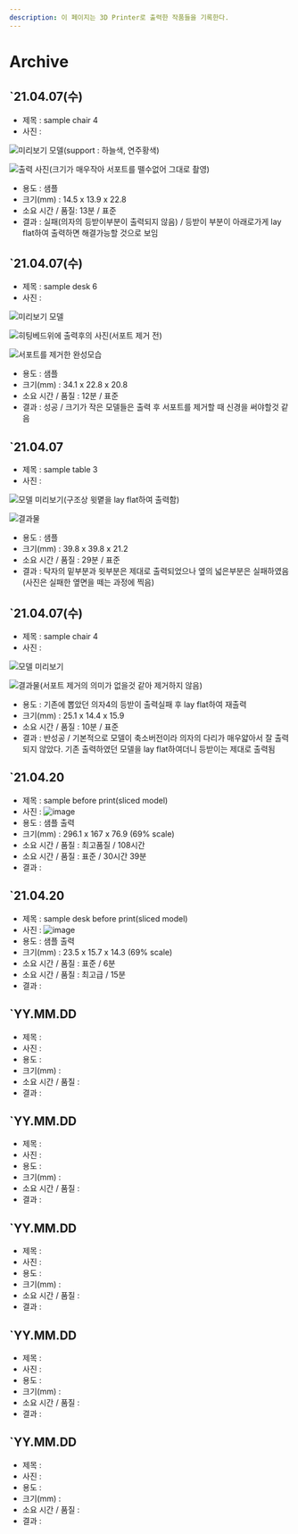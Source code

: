 ```yaml
---
description: 이 페이지는 3D Printer로 출력한 작품들을 기록한다.
---
```


# Archive

## \`21.04.07\(수\)

* 제목 : sample chair 4
* 사진 : 

![&#xBBF8;&#xB9AC;&#xBCF4;&#xAE30; &#xBAA8;&#xB378;\(support : &#xD558;&#xB298;&#xC0C9;, &#xC5F0;&#xC8FC;&#xD669;&#xC0C9;\)](.gitbook/assets/image%20%283%29.png)

![&#xCD9C;&#xB825; &#xC0AC;&#xC9C4;\(&#xD06C;&#xAE30;&#xAC00; &#xB9E4;&#xC6B0;&#xC791;&#xC544; &#xC11C;&#xD3EC;&#xD2B8;&#xB97C; &#xB5C4;&#xC218;&#xC5C6;&#xC5B4; &#xADF8;&#xB300;&#xB85C; &#xCD2C;&#xC601;\)](.gitbook/assets/kakaotalk_20210407_171838790.jpg)

* 용도 : 샘플
* 크기\(mm\) : 14.5 x 13.9 x 22.8
* 소요 시간 / 품질: 13분 / 표준
* 결과 : 실패\(의자의 등받이부분이 출력되지 않음\) / 등받이 부분이 아래로가게 lay flat하여 출력하면 해결가능할 것으로 보임   

## \`21.04.07\(수\)

* 제목 : sample desk 6
* 사진 : 

![&#xBBF8;&#xB9AC;&#xBCF4;&#xAE30; &#xBAA8;&#xB378;](.gitbook/assets/image%20%289%29.png)

![&#xD788;&#xD305;&#xBCA0;&#xB4DC;&#xC704;&#xC5D0; &#xCD9C;&#xB825;&#xD6C4;&#xC758; &#xC0AC;&#xC9C4;\(&#xC11C;&#xD3EC;&#xD2B8; &#xC81C;&#xAC70; &#xC804;\)](.gitbook/assets/kakaotalk_20210407_172952203.jpg)

![&#xC11C;&#xD3EC;&#xD2B8;&#xB97C; &#xC81C;&#xAC70;&#xD55C; &#xC644;&#xC131;&#xBAA8;&#xC2B5;](.gitbook/assets/kakaotalk_20210407_175105856%20%281%29.jpg)

* 용도 : 샘플   
* 크기\(mm\) :  34.1 x 22.8 x 20.8
* 소요 시간 / 품질 : 12분 / 표준
* 결과 : 성공 / 크기가 작은 모델들은 출력 후 서포트를 제거할 때 신경을 써야할것 같음   

## \`21.04.07

* 제목 : sample table 3
* 사진 : 

![&#xBAA8;&#xB378; &#xBBF8;&#xB9AC;&#xBCF4;&#xAE30;\(&#xAD6C;&#xC870;&#xC0C1; &#xC717;&#xBA89;&#xC744; lay flat&#xD558;&#xC5EC; &#xCD9C;&#xB825;&#xD568;\)](.gitbook/assets/image%20%2816%29.png)

![&#xACB0;&#xACFC;&#xBB3C;](.gitbook/assets/kakaotalk_20210407_182945401.jpg)

* 용도 : 샘플      
* 크기\(mm\) : 39.8 x 39.8 x 21.2 
* 소요 시간 / 품질 : 29분 / 표준    
* 결과 : 탁자의 밑부분과 윗부분은 제대로 출력되었으나 옆의 넓은부분은 실패하였음\(사진은 실패한 옆면을 떼는 과정에 찍음\)



## \`21.04.07\(수\)

* 제목 : sample chair 4
* 사진 : 

![&#xBAA8;&#xB378; &#xBBF8;&#xB9AC;&#xBCF4;&#xAE30;](.gitbook/assets/image%20%2811%29.png)

![&#xACB0;&#xACFC;&#xBB3C;\(&#xC11C;&#xD3EC;&#xD2B8; &#xC81C;&#xAC70;&#xC758; &#xC758;&#xBBF8;&#xAC00; &#xC5C6;&#xC744;&#xAC83; &#xAC19;&#xC544; &#xC81C;&#xAC70;&#xD558;&#xC9C0; &#xC54A;&#xC74C;\)](.gitbook/assets/kakaotalk_20210407_184722725.jpg)

* 용도 : 기존에 뽑았던 의자4의 등받이 출력실패 후 lay flat하여 재출력
* 크기\(mm\) :  25.1 x 14.4 x 15.9
* 소요 시간 / 품질 : 10분 / 표준
* 결과 : 반성공 / 기본적으로 모델이 축소버전이라 의자의 다리가 매우얇아서 잘 출력되지 않았다. 기존 출력하였던 모델을 lay flat하여더니 등받이는 제대로 출력됨  

## \`21.04.20

* 제목 : sample before print(sliced model)
* 사진 : ![image](https://user-images.githubusercontent.com/79160507/115339830-84576b80-a1e0-11eb-8d70-c98c8d5cbd90.png)
* 용도 : 샘플 출력
* 크기\(mm\) : 296.1 x 167 x 76.9 (69% scale)
* 소요 시간 / 품질 : 최고품질 / 108시간
* 소요 시간 / 품질 : 표준 / 30시간 39분
* 결과 : 



## \`21.04.20

* 제목 : sample desk before print(sliced model)
* 사진 : ![image](https://user-images.githubusercontent.com/79160507/115340140-237c6300-a1e1-11eb-9348-0f44ef36609d.png)
* 용도 : 샘플 출력
* 크기\(mm\) : 23.5 x 15.7 x 14.3 (69% scale)
* 소요 시간 / 품질 : 표준 / 6분
* 소요 시간 / 품질 : 최고급 / 15분
* 결과 : 



## \`YY.MM.DD

* 제목 : 
* 사진 : 
* 용도 : 
* 크기\(mm\) :  
* 소요 시간 / 품질 :
* 결과 : 



## \`YY.MM.DD

* 제목 : 
* 사진 : 
* 용도 : 
* 크기\(mm\) :  
* 소요 시간 / 품질 :
* 결과 : 



## \`YY.MM.DD

* 제목 : 
* 사진 : 
* 용도 : 
* 크기\(mm\) :  
* 소요 시간 / 품질 :
* 결과 : 



## \`YY.MM.DD

* 제목 : 
* 사진 : 
* 용도 : 
* 크기\(mm\) :  
* 소요 시간 / 품질 :
* 결과 : 



## \`YY.MM.DD

* 제목 : 
* 사진 : 
* 용도 : 
* 크기\(mm\) :  
* 소요 시간 / 품질 :
* 결과 : 



